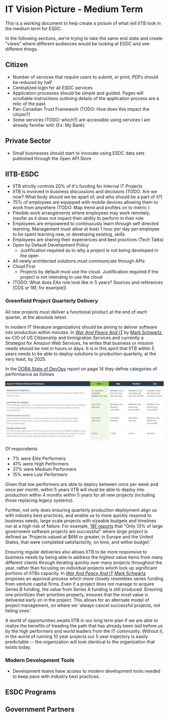 # IT Vision Picture - Medium Term

This is a working document to help create a picture of what will IITB look in the medium term for ESDC.

In the following sections, we're trying to take the same end state and create "views" where different audiences would be looking at ESDC and see different things.

## Citizen

- Number of services that require users to submit, or print, PDFs should be reduced by half 
- Centralized login for all ESDC services 
- Application processes should be simple and guided. Pages will scrollable instructions outlining details of the application process are a relic of the past. 
- Pan-Canadian Trust Framework (TODO: How does this impact the citizen?)
- Some services (TODO: which?) are accessible using services I am already familiar with (Ex: My Bank)

## Private Sector

- Small businesses should start to innovate using ESDC data sets published through the Open API Store 

## IITB-ESDC

- IITB strictly controls 20% of it's funding for Internal IT Projects 
- IITB is involved in business discussions and decisions (TODO: Are we now? What body should we be apart of, and who should be a part of it?)
- 75% of employees are equipped with mobile devices allowing them to work from anywhere (TODO: Map trend and profiles on to metric )
- Flexible work arrangements where employees may work remotely, insofar as it does not impact their ability to perform in their role 
- Employees are empowered to continuously learn through self directed learning. Management must allow at least 1 hour per day per employee to be spent learning new, or developing existing, skills 
- Employees are sharing their experiences and best practices (Tech Talks)
- Open by Default Development Policy 
  - Justification required as to why a project is not being developed in the open
- All newly architected solutions must communicate through APIs 
- Cloud First
  - Projects by default must use the cloud. Justification required if the project is not intending to use the cloud 
- (TODO: What does EAs role look like in 5 years? Sources and references [CDS or 18f, for example])

### Greenfield Project Quarterly Delivery 

All new projects must deliver a functional product at the end of each quarter, at the absolute latest. 

In modern IT literature organizations should be aiming to deliver software into production within minutes. In [*War And Peace And IT*](https://itrevolution.com/book/war-and-peace-and-it/) by [Mark Schwartz](https://itrevolution.com/faculty/mark-schwartz/), ex-CIO of US Citizenship and Immigration Services and currently a Strategist for Amazon Web Services, he writes that business or mission needs should be met in hours or days. It is in this spirit that IITB within 5 years needs to be able to deploy solutions to production quarterly, at the very least, by 2025. 

In the [DORA State of DevOps](https://www.google.com/url?sa=t&rct=j&q=&esrc=s&source=web&cd=3&cad=rja&uact=8&ved=2ahUKEwiGzKvWsoDkAhVOTt8KHVTvDBoQFjACegQIAhAC&url=http%3A%2F%2Fcloudplatformonline.com%2Frs%2F248-TPC-286%2Fimages%2FDORA-State%2520of%2520DevOps.pdf&usg=AOvVaw3Igoh1u4hGjIr7p9jV1_Ae) report on page 14 they define categories of performance as follows 

![alt text](../../assets/images/aspectOfSoftwareDeliveryPerformance.PNG)

Of respondents 

- 7% were Elite Performers
- 41% were High Performers
- 37% were Medium Performers
- 15% were Low Performers 

Given that low performers are able to deploy between once per week and once per month, within 5 years IITB will must be able to deploy into production within 4 months within 5 years for all new projects (including those replacing legacy systems). 

Further, not only does ensuring quarterly production deployment align us with industry best practices, and enable us to more quickly respond to business needs, large scale projects with sizeable budgets and timelines run at a high risk of failure. For example, [18F reports](https://github.com/18F/technology-budgeting/blob/master/handbook.md) that "Only 13% of large government software projects are successful" where *large project* is defined as 'Projects valued at $6M or greater, in Europe and the United States, that were completed satisfactorily, on time, and within budget.'

Ensuring regular deliveries also allows IITB to be more responsive to business needs by being able to address the highest value items from many different clients through iterating quickly over many projects throughout the year, rather than focusing on individual projects which lock up significant portions of IITBs capacity. In [*War And Peace And IT*](https://itrevolution.com/book/war-and-peace-and-it/) [Mark Schwartz](https://itrevolution.com/faculty/mark-schwartz/) proposes an approval process which more closely resembles series funding from venture capital firms. Even if a project does not manage to acquire Series B funding, the value from Series A funding is still produced. Ensuring one prioritizes their priorities properly, ensures that the most value is delivered early on in the project. This allows for an alternate model of project management, on where we 'always cancel successful projects, not failing ones'. 

A world of opportunities awaits IITB in our long term plan if we are able to realize the benefits of treading the path that has already been laid before us by the high performers and world leaders from the IT community. Without it, in the world of running 10 year projects our 5 year trajectory is easily predictable -- the organization will look identical to the organization that exists today.

### Modern Development Tools

- Development teams have access to modern development tools needed to keep pace with industry best practices. 

## ESDC Programs

## Government Partners
